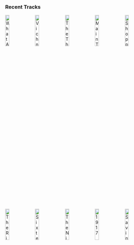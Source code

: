 ### Recent Tracks
[<img src='https://lastfm.freetls.fastly.net/i/u/300x300/089c832fc39e485998fb9d07e994117a.png' width='16%' height='16%' alt='What Are You Going To Do When You Are Not Saving The World?'>](https://www.last.fm/music/hans%2bzimmer/_/what%2bare%2byou%2bgoing%2bto%2bdo%2bwhen%2byou%2bare%2bnot%2bsaving%2bthe%2bworld%253f)&nbsp;&nbsp;&nbsp;&nbsp;[<img src='https://lastfm.freetls.fastly.net/i/u/300x300/98312e76086d4cb53b6204f9f9c6364e.png' width='16%' height='16%' alt='Vichnaya Pamyat'>](https://www.last.fm/music/homin%2blviv%2bmunicipal%2bchoir/_/vichnaya%2bpamyat)&nbsp;&nbsp;&nbsp;&nbsp;[<img src='https://lastfm.freetls.fastly.net/i/u/300x300/6a69f146bc2fb371d76130b9364b9426.png' width='16%' height='16%' alt='The Thrombey Family Theme'>](https://www.last.fm/music/nathan%2bjohnson/_/the%2bthrombey%2bfamily%2btheme)&nbsp;&nbsp;&nbsp;&nbsp;[<img src='https://lastfm.freetls.fastly.net/i/u/300x300/2823fc5e8f80ac14143b76a3987b86c9.png' width='16%' height='16%' alt='Main Title Theme - Westworld'>](https://www.last.fm/music/ramin%2bdjawadi/_/main%2btitle%2btheme%2b-%2bwestworld)&nbsp;&nbsp;&nbsp;&nbsp;[<img src='https://lastfm.freetls.fastly.net/i/u/300x300/b3067eba55afb3b4f7b7fc0335abe616.png' width='16%' height='16%' alt='Shopping Spree'>](https://www.last.fm/music/michael%2babels/_/shopping%2bspree)&nbsp;&nbsp;&nbsp;&nbsp;<br>[<img src='https://lastfm.freetls.fastly.net/i/u/300x300/a621cf662aa70a6b2d2d0b037f00feea.png' width='16%' height='16%' alt='The Rise of Skywalker'>](https://www.last.fm/music/john%2bwilliams/_/the%2brise%2bof%2bskywalker)&nbsp;&nbsp;&nbsp;&nbsp;[<img src='https://lastfm.freetls.fastly.net/i/u/300x300/09c95d24b67344014433032cff887cf2.png' width='16%' height='16%' alt='Sixteen Hundred Men'>](https://www.last.fm/music/thomas%2bnewman/_/sixteen%2bhundred%2bmen)&nbsp;&nbsp;&nbsp;&nbsp;[<img src='https://lastfm.freetls.fastly.net/i/u/300x300/09c95d24b67344014433032cff887cf2.png' width='16%' height='16%' alt='The Night Window'>](https://www.last.fm/music/thomas%2bnewman/_/the%2bnight%2bwindow)&nbsp;&nbsp;&nbsp;&nbsp;[<img src='https://lastfm.freetls.fastly.net/i/u/300x300/09c95d24b67344014433032cff887cf2.png' width='16%' height='16%' alt='1917'>](https://www.last.fm/music/thomas%2bnewman/_/1917)&nbsp;&nbsp;&nbsp;&nbsp;[<img src='https://lastfm.freetls.fastly.net/i/u/300x300/0f4acacce00b437ec37045cb97d80d47.png' width='16%' height='16%' alt='Saving Mr. Banks (End Title)'>](https://www.last.fm/music/thomas%2bnewman/_/saving%2bmr.%2bbanks%2b%2528end%2btitle%2529)&nbsp;&nbsp;&nbsp;&nbsp;<br>